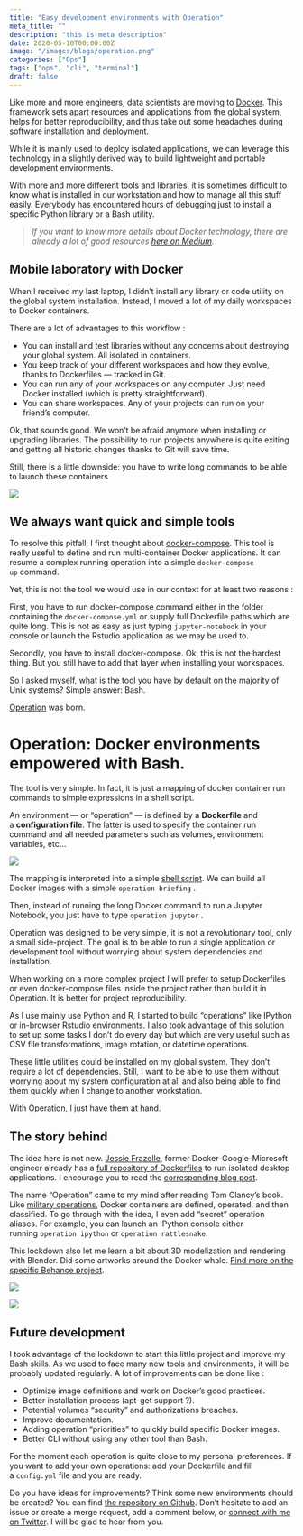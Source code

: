 ```yaml
---
title: "Easy development environments with Operation"
meta_title: ""
description: "this is meta description"
date: 2020-05-10T00:00:00Z
image: "/images/blogs/operation.png"
categories: ["Ops"]
tags: ["ops", "cli", "terminal"]
draft: false
---
```


Like more and more engineers, data scientists are moving to [Docker](https://www.docker.com/). This framework sets apart resources and applications from the global system, helps for better reproducibility, and thus take out some headaches during software installation and deployment.

While it is mainly used to deploy isolated applications, we can leverage this technology in a slightly derived way to build lightweight and portable development environments.

With more and more different tools and libraries, it is sometimes difficult to know what is installed in our workstation and how to manage all this stuff easily. Everybody has encountered hours of debugging just to install a specific Python library or a Bash utility.

> _If you want to know more details about Docker technology, there are already a lot of good resources_ [_here on Medium_](https://medium.com/@kelvin_sp/docker-introduction-what-you-need-to-know-to-start-creating-containers-8ffaf064930a)_._

## Mobile laboratory with Docker

When I received my last laptop, I didn’t install any library or code utility on the global system installation. Instead, I moved a lot of my daily workspaces to Docker containers.

There are a lot of advantages to this workflow :

- You can install and test libraries without any concerns about destroying your global system. All isolated in containers.
- You keep track of your different workspaces and how they evolve, thanks to Dockerfiles — tracked in Git.
- You can run any of your workspaces on any computer. Just need Docker installed (which is pretty straightforward).
- You can share workspaces. Any of your projects can run on your friend’s computer.

Ok, that sounds good. We won’t be afraid anymore when installing or upgrading libraries. The possibility to run projects anywhere is quite exiting and getting all historic changes thanks to Git will save time.

Still, there is a little downside: you have to write long commands to be able to launch these containers

![](/blog/09_operation/01.png)

## We always want quick and simple tools

To resolve this pitfall, I first thought about [docker-compose](https://github.com/docker/compose). This tool is really useful to define and run multi-container Docker applications. It can resume a complex running operation into a simple `docker-compose up` command.

Yet, this is not the tool we would use in our context for at least two reasons :

First, you have to run docker-compose command either in the folder containing the `docker-compose.yml` or supply full Dockerfile paths which are quite long. This is not as easy as just typing `jupyter-notebook` in your console or launch the Rstudio application as we may be used to.

Secondly, you have to install docker-compose. Ok, this is not the hardest thing. But you still have to add that layer when installing your workspaces.

So I asked myself, what is the tool you have by default on the majority of Unix systems? Simple answer: Bash.

[Operation](https://github.com/Ben8t/operation) was born.

# Operation: Docker environments empowered with Bash.

The tool is very simple. In fact, it is just a mapping of docker container run commands to simple expressions in a shell script.

An environment — or “operation” — is defined by a **Dockerfile** and a **configuration file**. The latter is used to specify the container run command and all needed parameters such as volumes, environment variables, etc…

![](/blog/09_operation/02.png)

The mapping is interpreted into a simple [shell script](https://github.com/Ben8t/operation/blob/master/operation.sh). We can build all Docker images with a simple `operation briefing` .

Then, instead of running the long Docker command to run a Jupyter Notebook, you just have to type `operation jupyter` .

Operation was designed to be very simple, it is not a revolutionary tool, only a small side-project. The goal is to be able to run a single application or development tool without worrying about system dependencies and installation.

When working on a more complex project I will prefer to setup Dockerfiles or even docker-compose files inside the project rather than build it in Operation. It is better for project reproducibility.

As I use mainly use Python and R, I started to build “operations” like IPython or in-browser Rstudio environments. I also took advantage of this solution to set up some tasks I don’t do every day but which are very useful such as CSV file transformations, image rotation, or datetime operations.

These little utilities could be installed on my global system. They don’t require a lot of dependencies. Still, I want to be able to use them without worrying about my system configuration at all and also being able to find them quickly when I change to another workstation.

With Operation, I just have them at hand.

## The story behind

The idea here is not new. [Jessie Frazelle](https://twitter.com/jessfraz), former Docker-Google-Microsoft engineer already has a [full repository of Dockerfiles](https://github.com/jessfraz/dockerfiles) to run isolated desktop applications. I encourage you to read the [corresponding blog post](https://blog.jessfraz.com/post/docker-containers-on-the-desktop/).

The name “Operation” came to my mind after reading Tom Clancy’s book. Like [military operations](https://en.wikipedia.org/wiki/List_of_military_operations), Docker containers are defined, operated, and then classified. To go through with the idea, I even add “secret” operation aliases. For example, you can launch an IPython console either running `operation ipython` or `operation rattlesnake`.

This lockdown also let me learn a bit about 3D modelization and rendering with Blender. Did some artworks around the Docker whale. [Find more on the specific Behance project](https://www.behance.net/gallery/95156933/Operation).

![](/blog/09_operation/03.png)

![](/blog/09_operation/04.png)

## Future development

I took advantage of the lockdown to start this little project and improve my Bash skills. As we used to face many new tools and environments, it will be probably updated regularly. A lot of improvements can be done like :

- Optimize image definitions and work on Docker’s good practices.
- Better installation process (apt-get support ?).
- Potential volumes “security” and authorizations breaches.
- Improve documentation.
- Adding operation “priorities” to quickly build specific Docker images.
- Better CLI without using any other tool than Bash.

For the moment each operation is quite close to my personal preferences. If you want to add your own operations: add your Dockerfile and fill a `config.yml` file and you are ready.

Do you have ideas for improvements? Think some new environments should be created? You can find [the repository on Github](https://github.com/Ben8t/operation). Don’t hesitate to add an issue or create a merge request, add a comment below, or [connect with me on Twitter](https://twitter.com/Ben8t). I will be glad to hear from you.